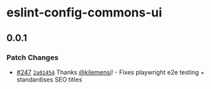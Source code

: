 # eslint-config-commons-ui

## 0.0.1

### Patch Changes

- [#247](https://github.com/CodeForAfrica/ui/pull/247) [`2a01454`](https://github.com/CodeForAfrica/ui/commit/2a014544fa84b7385cfa9496596699fdd1b3a0ba) Thanks [@kilemensi](https://github.com/kilemensi)! - Fixes playwright e2e testing + standardises SEO titles
